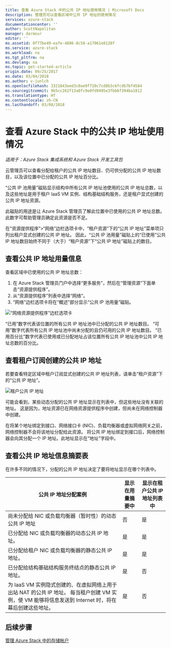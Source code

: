 ```yaml
---
title: 查看 Azure Stack 中的公共 IP 地址使用情况 | Microsoft Docs
description: 管理员可以查看区域中公共 IP 地址的使用情况
services: azure-stack
documentationcenter: ''
author: ScottNapolitan
manager: darmour
editor: ''
ms.assetid: 0f77be49-eafe-4886-8c58-a17061e8120f
ms.service: azure-stack
ms.workload: na
ms.tgt_pltfrm: na
ms.devlang: na
ms.topic: get-started-article
origin.date: 09/25/2017
ms.date: 03/04/2018
ms.author: v-junlch
ms.openlocfilehash: 3321843eed3c0ae9f710c7cd8b3c6fcdb7bf4584
ms.sourcegitcommit: 9b5cc262f13a0fc9e0fd9495e3fbb6f394ba1812
ms.translationtype: HT
ms.contentlocale: zh-CN
ms.lasthandoff: 03/08/2018
---
```

# <a name="view-public-ip-address-consumption-in-azure-stack"></a>查看 Azure Stack 中的公共 IP 地址使用情况

*适用于：Azure Stack 集成系统和 Azure Stack 开发工具包*

云管理员可以查看分配给租户的公共 IP 地址数目、仍可供分配的公共 IP 地址数目，以及该位置中已分配的公共 IP 地址百分比。

“公共 IP 池用量”磁贴显示结构中所有公共 IP 地址池使用的公共 IP 地址总数，以及这些地址是用于租户 IaaS VM 实例、结构基础结构服务，还是租户显式创建的公共 IP 地址资源。

此磁贴的用途是让 Azure Stack 管理员了解此位置中已使用的公共 IP 地址总数。 此数字可帮助管理员确定此资源是否不足。

在“资源提供程序”>“网络”边栏选项卡中，“租户资源”下的“公共 IP 地址”菜单项只列出租户显式创建的公共 IP 地址。 因此，“公共 IP 池用量”磁贴上的“已使用”公共 IP 地址数目始终不同于（大于）“租户资源”下“公共 IP 地址”磁贴上的数目。

## <a name="view-the-public-ip-address-usage-information"></a>查看公共 IP 地址用量信息
查看区域中已使用的公共 IP 地址总数：

1. 在 Azure Stack 管理员门户中选择“更多服务”，然后在“管理资源”下面单击“资源提供程序”。
2. 从“资源提供程序”列表中选择“网络”。
3. “网络”边栏选项卡将在“概述”部分显示“公共 IP 池用量”磁贴。

![“网络资源提供程序”边栏选项卡](./media/azure-stack-viewing-public-ip-address-consumption/image01.png)

“已用”数字代表该位置的所有公共 IP 地址池中已分配的公共 IP 地址数目。 “可用”数字代表所有公共 IP 地址池中尚未分配的且仍可用的公共 IP 地址数目。 “已用百分比”数字代表已使用或已分配地址占该位置所有公共 IP 地址池中公共 IP 地址总数的百分比。

## <a name="view-the-public-ip-addresses-that-were-created-by-tenant-subscriptions"></a>查看租户订阅创建的公共 IP 地址
若要查看特定区域中租户订阅显式创建的公共 IP 地址列表，请单击“租户资源”下的“公共 IP 地址”。

![租户公共 IP 地址](./media/azure-stack-viewing-public-ip-address-consumption/image02.png)

可能会看到，某些动态分配的公共 IP 地址显示在列表中，但这些地址没有关联的地址。 这是因为，地址资源已在网络资源提供程序中创建，但尚未在网络控制器中创建。

在将某个地址绑定到接口、网络接口卡 (NIC)、负载均衡器或虚拟网络网关之前，网络控制器不会将该地址分配给此资源。 将公共 IP 地址绑定到接口后，网络控制器会向其分配一个 IP 地址。此地址显示在“地址”字段中。

## <a name="view-the-public-ip-address-information-summary-table"></a>查看公共 IP 地址信息摘要表
在许多不同的情况下，分配的公共 IP 地址决定了要将地址显示在哪个列表中。

| **公共 IP 地址分配案例** | **显示在用量摘要中** | **显示在租户公共 IP 地址列表中** |
| --- | --- | --- |
| 尚未分配给 NIC 或负载均衡器（暂时性）的动态公共 IP 地址 |否 |是 |
| 已分配给 NIC 或负载均衡器的动态公共 IP 地址。 |是 |是 |
| 已分配给租户 NIC 或负载均衡器的静态公共 IP 地址。 |是 |是 |
| 已分配给结构基础结构服务终结点的静态公共 IP 地址。 |是 |否 |
| 为 IaaS VM 实例隐式创建的、在虚拟网络上用于出站 NAT 的公共 IP 地址。 每当租户创建 VM 实例，使 VM 能够将信息发送到 Internet 时，将在幕后创建这些地址。 |是 |否 |

## <a name="next-steps"></a>后续步骤
[管理 Azure Stack 中的存储帐户](azure-stack-manage-storage-accounts.md)


